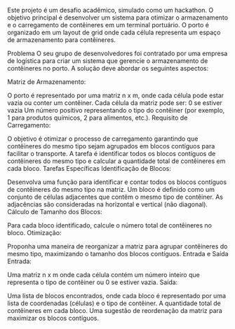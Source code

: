 Este projeto é um desafio acadêmico, simulado como um hackathon. O objetivo principal é desenvolver um sistema para otimizar o armazenamento e o carregamento de contêineres em um terminal portuário. O porto é organizado em um layout de grid onde cada célula representa um espaço de armazenamento para contêineres.

Problema
O seu grupo de desenvolvedores foi contratado por uma empresa de logística para criar um sistema que gerencie o armazenamento de contêineres no porto. A solução deve abordar os seguintes aspectos:

Matriz de Armazenamento:

O porto é representado por uma matriz n x m, onde cada célula pode estar vazia ou conter um contêiner.
Cada célula da matriz pode ser:
0 se estiver vazia
Um número positivo representando o tipo do contêiner (por exemplo, 1 para produtos químicos, 2 para alimentos, etc.).
Requisito de Carregamento:

O objetivo é otimizar o processo de carregamento garantindo que contêineres do mesmo tipo sejam agrupados em blocos contíguos para facilitar o transporte.
A tarefa é identificar todos os blocos contíguos de contêineres do mesmo tipo e calcular a quantidade total de contêineres em cada bloco.
Tarefas Específicas
Identificação de Blocos:

Desenvolva uma função para identificar e contar todos os blocos contíguos de contêineres do mesmo tipo na matriz.
Um bloco é definido como um conjunto de células adjacentes que contêm o mesmo tipo de contêiner. As adjacências são consideradas na horizontal e vertical (não diagonal).
Cálculo de Tamanho dos Blocos:

Para cada bloco identificado, calcule o número total de contêineres no bloco.
Otimização:

Proponha uma maneira de reorganizar a matriz para agrupar contêineres do mesmo tipo, maximizando o tamanho dos blocos contíguos.
Entrada e Saída
Entrada:

Uma matriz n x m onde cada célula contém um número inteiro que representa o tipo de contêiner ou 0 se estiver vazia.
Saída:

Uma lista de blocos encontrados, onde cada bloco é representado por uma lista de coordenadas (células) e o tipo de contêiner.
A quantidade total de contêineres em cada bloco.
Uma sugestão de reordenação da matriz para maximizar os blocos contíguos.
